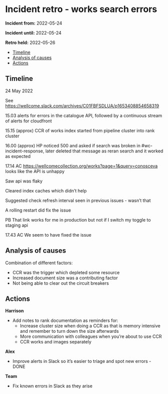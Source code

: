 # Incident retro -  works search errors

**Incident from:** 2022-05-24

**Incident until:** 2022-05-24

**Retro held:** 2022-05-26

- [Timeline](#timeline)
- [Analysis of causes](#analysis-of-causes)
- [Actions](#actions)

## Timeline

24 May 2022

See https://wellcome.slack.com/archives/C01FBFSDLUA/p1653408854658319

15.03 alerts for errors in the catalogue API, followed by a continuous stream of alerts for cloudfront 

15.15 (approx) CCR of works index started from pipeline cluster into rank cluster

16.00 (approx) HP noticed 500 and asked if search was broken in #wc-incident-response, later deleted that message as reran search and it worked as expected

17.14 AC https://wellcomecollection.org/works?page=1&query=conosceva 
looks like the API is unhappy

Saw api was flaky

Cleared index caches which didn’t help

Suggested check refresh interval seen in previous issues - wasn’t that

A rolling restart did fix the issue

PB That link works for me in production but not if I switch my toggle to staging api

17.43 AC We seem to have fixed the issue



## Analysis of causes
Combination of different factors:
- CCR was the trigger which depleted some resource
- Increased document size was a contributing factor
- Not being able to clear out the circuit breakers


## Actions

**Harrison**
- Add notes to rank documentation as reminders for:
    - Increase cluster size when doing a CCR as that is memory intensive and remember to turn down the size afterwards
    - More communication with colleagues when you’re about to use CCR
    - CCR works and images separately


**Alex**
- Improve alerts in Slack so it’s easier to triage and spot new errors - DONE

**Team**
- Fix known errors in Slack as they arise
